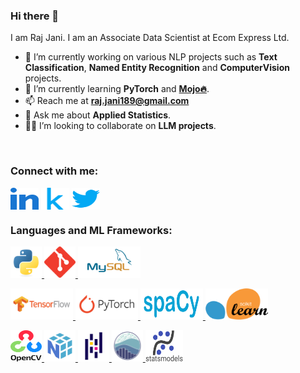 ### Hi there 👋

I am Raj Jani. I am an Associate Data Scientist at Ecom Express Ltd.

- 🔭 I’m currently working on various NLP projects such as **Text Classification**, **Named Entity Recognition** and **ComputerVision** projects.
- 🌱 I’m currently learning **PyTorch** and [**Mojo🔥**](https://www.modular.com/mojo).
- 📫 Reach me at **raj.jani189@gmail.com**
- 💬 Ask me about **Applied Statistics**.
- 🤝🏼 I’m looking to collaborate on **LLM projects**.

<br>
<h3 align="left">Connect with me:</h3>
<p align="left">
<a href="https://www.linkedin.com/in/rajjanicodes/" target="blank"><img align="center" src="https://github.com/rajjanicodes/rajjanicodes/blob/main/Logos/linked-in-alt.svg" alt="www.linkedin.com/in/rajjanicodes" height="35" width="45" /></a>
<a href="https://kaggle.com/rajjanicodes" target="blank"><img align="center" src="https://github.com/rajjanicodes/rajjanicodes/blob/main/Logos/kaggle.svg" alt="rajjanicodes" height="35" width="45" /></a>
<a href="https://twitter.com/@rajjanicodes" target="blank"><img align="center" src="https://github.com/rajjanicodes/rajjanicodes/blob/main/Logos/twitter.svg" alt="@rajjanicodes" height="35" width="45"/></a>
</p>


<h3 align="left">Languages and ML Frameworks:</h3>
<p align="left">
<a href="https://www.python.org" target="_blank"> <img src="https://github.com/rajjanicodes/rajjanicodes/blob/main/Logos/python-original.svg" alt="Python" width="50" height="50"/> </a>
<a href="https://git-scm.com/" target="_blank"> <img src="https://github.com/rajjanicodes/rajjanicodes/blob/main/Logos/git-scm-icon.svg" alt="Git-SCM" width="50" height="50"/> </a> 
<a href="https://www.mysql.com/" target="_blank"> <img src="https://github.com/rajjanicodes/rajjanicodes/blob/main/Logos/mysql-ar21.svg" alt="MySQL" width="100" height="50"/> </a> 

<a href="https://tensorflow.org/" target="_blank"> <img src="https://github.com/rajjanicodes/rajjanicodes/blob/main/Logos/tensorflow-ar21.svg" alt="TensorFlow" width="100" height="50"/> </a>
<a href="https://pytorch.org/" target="_blank"> <img src="https://github.com/rajjanicodes/rajjanicodes/blob/main/Logos/pytorch-ar21.svg" alt="PyTorch" width="100" height="50"/> </a> 
<a href="https://www.spacy.io/" target="_blank"> <img src="https://github.com/rajjanicodes/rajjanicodes/blob/main/Logos/spacy.svg" alt="spaCy" width="100" height="50"/> </a> 
<a href="https://scikit-learn.org/stable/" target="_blank"> <img src="https://github.com/rajjanicodes/rajjanicodes/blob/main/Logos/scikit-learn-logo-without-subtitle.svg" alt="SciKit-Learn" width="100" height="50"/> </a> 

<a href="https://opencv.org/" target="_blank" rel="noreferrer"> <img src="https://github.com/rajjanicodes/rajjanicodes/blob/main/Logos/OpenCV_logo_black.svg" alt="OpenCV" width="50" height="50"/> </a> 
<a href="https://numpy.org/" target="_blank" rel="noreferrer"> <img src="https://github.com/rajjanicodes/rajjanicodes/blob/main/Logos/numpylogoicon.svg" alt="NumPy" width="50" height="50"/> </a>
<a href="https://pandas.pydata.org/" target="_blank" rel="noreferrer"> <img src="https://github.com/rajjanicodes/rajjanicodes/blob/main/Logos/pandas-original.svg" alt="Pandas" width="50" height="50"/> </a> 
<a href="https://seaborn.pydata.org/" target="_blank" rel="noreferrer"> <img src="https://github.com/rajjanicodes/rajjanicodes/blob/main/Logos/seaborn-logo-mark-lightbg.svg" alt="Seaborn" width="50" height="50"/> </a>
<a href="https://www.statsmodels.org/" target="_blank" rel="noreferrer"> <img src="https://github.com/rajjanicodes/rajjanicodes/blob/main/Logos/statsmodels-logo-v2.svg" alt="StatsModels" width="60" height="50"/> </a>
    </p>

<!--
**rajjanicodes/rajjanicodes** is a ✨ _special_ ✨ repository because its `README.md` (this file) appears on your GitHub profile.

Here are some ideas to get you started:

- 🔭 I’m currently working on various NLP projects such as Text Classification and Named Entity Recognition and ComputerVision projects.
- 🌱 I’m currently learning PyTorch and Mojo.
- 👯 I’m looking to collaborate on ...
- 🤔 I’m looking for help with ...
- 💬 Ask me about ...
- 📫 How to reach me: ...
- 😄 Pronouns: ...
- ⚡ Fun fact: ...
-->
